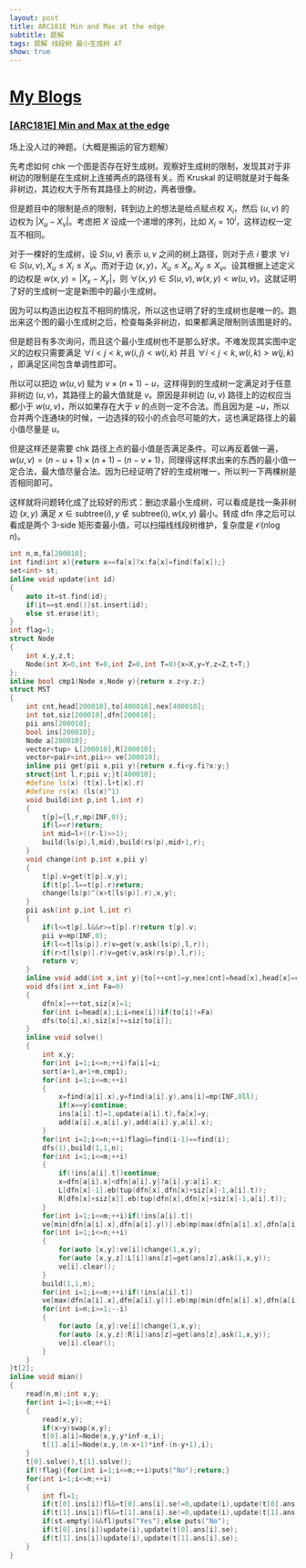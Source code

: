 ```yaml
---
layout: post
title: ARC181E Min and Max at the edge
subtitle: 题解
tags: 题解 线段树 最小生成树 AT
show: true
---
```


# [My Blogs](https://www.cnblogs.com/WrongAnswer90/p/18348887)

### [[ARC181E] Min and Max at the edge](https://www.luogu.com.cn/problem/AT_arc181_e)

场上没人过的神题。（大概是搬运的官方题解）

先考虑如何 chk 一个图是否存在好生成树。观察好生成树的限制，发现其对于非树边的限制是在生成树上连接两点的路径有关。而 Kruskal 的证明就是对于每条非树边，其边权大于所有其路径上的树边，两者很像。

但是题目中的限制是点的限制，转到边上的想法是给点赋点权 $X_i$，然后 $(u,v)$ 的边权为 $|X_u-X_v|$。考虑把 $X$ 设成一个递增的序列，比如 $X_i=10^i$，这样边权一定互不相同。 

对于一棵好的生成树，设 $S(u,v)$ 表示 $u,v$ 之间的树上路径，则对于点 $i$ 要求 $\forall i\in S(u,v),X_u\leq X_i\leq X_v$。而对于边 $(x,y)$，$X_u\leq X_x,X_y\leq X_v$。设其根据上述定义的边权是 $w(x,y)=|X_x-X_y|$，则 $\forall (x,y)\in S(u,v),w(x,y)<w(u,v)$。这就证明了好的生成树一定是新图中的最小生成树。

因为可以构造出边权互不相同的情况，所以这也证明了好的生成树也是唯一的。跑出来这个图的最小生成树之后，检查每条非树边，如果都满足限制则该图是好的。

但是题目有多次询问，而且这个最小生成树也不是那么好求。不难发现其实图中定义的边权只需要满足 $\forall i<j<k,w(i,j)<w(i,k)$ 并且 $\forall i<j<k,w(i,k)>w(j,k)$ ，即满足区间包含单调性即可。

所以可以把边 $w(u,v)$ 赋为 $v\times(n+1)-u$，这样得到的生成树一定满足对于任意非树边 $(u,v)$，其路径上的最大值就是 $v$。原因是非树边 $(u,v)$ 路径上的边权应当都小于 $w(u,v)$，所以如果存在大于 $v$ 的点则一定不合法。而且因为是 $-u$，所以合并两个连通块的时候，一边选择的较小的点会尽可能的大，这也满足路径上的最小值尽量是 $u$。

但是这样还是需要 chk 路径上点的最小值是否满足条件。可以再反着做一遍，$w(u,v)=(n-u+1)\times(n+1)-(n-v+1)$，同理得这样求出来的东西的最小值一定合法，最大值尽量合法。因为已经证明了好的生成树唯一，所以判一下两棵树是否相同即可。

这样就将问题转化成了比较好的形式：删边求最小生成树，可以看成是找一条非树边 $(x,y)$ 满足 $x\in \text{subtree}(i),y\notin \text{subtree(i)},w(x,y)$ 最小。转成 dfn 序之后可以看成是两个 3-side 矩形查最小值，可以扫描线线段树维护，复杂度是 $\mathcal O(n\log n)$。

```cpp
int n,m,fa[200010];
int find(int x){return x==fa[x]?x:fa[x]=find(fa[x]);}
set<int> st;
inline void update(int id)
{
	auto it=st.find(id);
	if(it==st.end())st.insert(id);
	else st.erase(it);
}
int flag=1;
struct Node
{
	int x,y,z,t;
	Node(int X=0,int Y=0,int Z=0,int T=0){x=X,y=Y,z=Z,t=T;}
};
inline bool cmp1(Node x,Node y){return x.z<y.z;}
struct MST
{
	int cnt,head[200010],to[400010],nex[400010];
	int tot,siz[200010],dfn[200010];
	pii ans[200010];
	bool ins[200010];
	Node a[200010];
	vector<tup> L[200010],R[200010];
	vector<pair<int,pii>> ve[200010];
	inline pii get(pii x,pii y){return x.fi<y.fi?x:y;}
	struct{int l,r;pii v;}t[400010];
	#define ls(x) (t[x].l+t[x].r)
	#define rs(x) (ls(x)^1)
	void build(int p,int l,int r)
	{
		t[p]={l,r,mp(INF,0)};
		if(l==r)return; 
		int mid=l+((r-l)>>1);
		build(ls(p),l,mid),build(rs(p),mid+1,r);
	}
	void change(int p,int x,pii y)
	{
		t[p].v=get(t[p].v,y);
		if(t[p].l==t[p].r)return;
		change(ls(p)^(x>t[ls(p)].r),x,y);
	}
	pii ask(int p,int l,int r)
	{
		if(l<=t[p].l&&r>=t[p].r)return t[p].v;
		pii v=mp(INF,0);
		if(l<=t[ls(p)].r)v=get(v,ask(ls(p),l,r));
		if(r>t[ls(p)].r)v=get(v,ask(rs(p),l,r));
		return v;
	}
	inline void add(int x,int y){to[++cnt]=y,nex[cnt]=head[x],head[x]=cnt;}
	void dfs(int x,int Fa=0)
	{
		dfn[x]=++tot,siz[x]=1;
		for(int i=head[x];i;i=nex[i])if(to[i]!=Fa)
		dfs(to[i],x),siz[x]+=siz[to[i]];
	}
	inline void solve()
	{
		int x,y;
		for(int i=1;i<=n;++i)fa[i]=i;
		sort(a+1,a+1+m,cmp1);
		for(int i=1;i<=m;++i)
		{
			x=find(a[i].x),y=find(a[i].y),ans[i]=mp(INF,0ll);
			if(x==y)continue;
			ins[a[i].t]=1,update(a[i].t),fa[x]=y;
			add(a[i].x,a[i].y),add(a[i].y,a[i].x);
		}
		for(int i=2;i<=n;++i)flag&=find(i-1)==find(i);
		dfs(1),build(1,1,n);
		for(int i=1;i<=m;++i)
		{
			if(!ins[a[i].t])continue;
			x=dfn[a[i].x]<dfn[a[i].y]?a[i].y:a[i].x;
			L[dfn[x]-1].eb(tup(dfn[x],dfn[x]+siz[x]-1,a[i].t));
			R[dfn[x]+siz[x]].eb(tup(dfn[x],dfn[x]+siz[x]-1,a[i].t));
		}
		for(int i=1;i<=m;++i)if(!ins[a[i].t])
		ve[min(dfn[a[i].x],dfn[a[i].y])].eb(mp(max(dfn[a[i].x],dfn[a[i].y]),mp(a[i].z,a[i].t)));
		for(int i=1;i<=n;++i)
		{
			for(auto [x,y]:ve[i])change(1,x,y);
			for(auto [x,y,z]:L[i])ans[z]=get(ans[z],ask(1,x,y));
			ve[i].clear();
		}
		build(1,1,n);
		for(int i=1;i<=m;++i)if(!ins[a[i].t])
		ve[max(dfn[a[i].x],dfn[a[i].y])].eb(mp(min(dfn[a[i].x],dfn[a[i].y]),mp(a[i].z,a[i].t)));
		for(int i=n;i>=1;--i)
		{
			for(auto [x,y]:ve[i])change(1,x,y);
			for(auto [x,y,z]:R[i])ans[z]=get(ans[z],ask(1,x,y));
			ve[i].clear();
		}
	}
}t[2];
inline void mian()
{
	read(n,m);int x,y;
	for(int i=1;i<=m;++i)
	{
		read(x,y);
		if(x>y)swap(x,y);
		t[0].a[i]=Node(x,y,y*inf-x,i);
		t[1].a[i]=Node(x,y,(n-x+1)*inf-(n-y+1),i);
	}
	t[0].solve(),t[1].solve();
	if(!flag){for(int i=1;i<=m;++i)puts("No");return;}
	for(int i=1;i<=m;++i)
	{
		int fl=1;
		if(t[0].ins[i])fl&=t[0].ans[i].se!=0,update(i),update(t[0].ans[i].se);
		if(t[1].ins[i])fl&=t[1].ans[i].se!=0,update(i),update(t[1].ans[i].se);
		if(st.empty()&&fl)puts("Yes");else puts("No");
		if(t[0].ins[i])update(i),update(t[0].ans[i].se);
		if(t[1].ins[i])update(i),update(t[1].ans[i].se);
	}
}
```